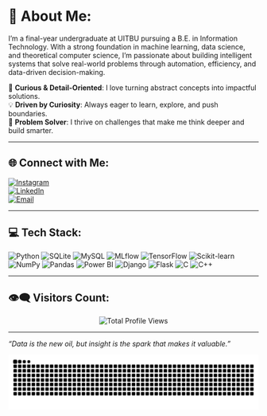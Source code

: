 # 💫 About Me:
I’m a final-year undergraduate at UITBU pursuing a B.E. in Information Technology. With a strong foundation in machine learning, data science, and theoretical computer science, I’m passionate about building intelligent systems that solve real-world problems through automation, efficiency, and data-driven decision-making.

🧠 **Curious & Detail-Oriented**: I love turning abstract concepts into impactful solutions.  
💡 **Driven by Curiosity**: Always eager to learn, explore, and push boundaries.  
🤖 **Problem Solver**: I thrive on challenges that make me think deeper and build smarter.

---

## 🌐 Connect with Me:
[![Instagram](https://img.shields.io/badge/Instagram-%23E4405F.svg?logo=Instagram&logoColor=white)](https://instagram.com/soumooo_)  
[![LinkedIn](https://img.shields.io/badge/LinkedIn-%230077B5.svg?logo=linkedin&logoColor=white)](https://linkedin.com/in/soumya-prakash-biswas-630bab240)  
[![Email](https://img.shields.io/badge/Email-D14836?logo=gmail&logoColor=white)](mailto:blips.nor.27@icloud.com)

---

## 💻 Tech Stack:
![Python](https://img.shields.io/badge/python-3670A0?style=for-the-badge&logo=python&logoColor=ffdd54) 
![SQLite](https://img.shields.io/badge/sqlite-%2307405e.svg?style=for-the-badge&logo=sqlite&logoColor=white) 
![MySQL](https://img.shields.io/badge/mysql-4479A1.svg?style=for-the-badge&logo=mysql&logoColor=white) 
![MLflow](https://img.shields.io/badge/mlflow-%23d9ead3.svg?style=for-the-badge&logo=numpy&logoColor=blue) 
![TensorFlow](https://img.shields.io/badge/TensorFlow-%23FF6F00.svg?style=for-the-badge&logo=TensorFlow&logoColor=white) 
![Scikit-learn](https://img.shields.io/badge/scikit--learn-%23F7931E.svg?style=for-the-badge&logo=scikit-learn&logoColor=white) 
![NumPy](https://img.shields.io/badge/numpy-%23013243.svg?style=for-the-badge&logo=numpy&logoColor=white) 
![Pandas](https://img.shields.io/badge/pandas-%23150458.svg?style=for-the-badge&logo=pandas&logoColor=white) 
![Power BI](https://img.shields.io/badge/power_bi-F2C811?style=for-the-badge&logo=powerbi&logoColor=black) 
![Django](https://img.shields.io/badge/django-%23092E20.svg?style=for-the-badge&logo=django&logoColor=white) 
![Flask](https://img.shields.io/badge/flask-%23000.svg?style=for-the-badge&logo=flask&logoColor=white) 
![C](https://img.shields.io/badge/c-%2300599C.svg?style=for-the-badge&logo=c&logoColor=white) 
![C++](https://img.shields.io/badge/c++-%2300599C.svg?style=for-the-badge&logo=c%2B%2B&logoColor=white)

---

## 👁️‍🗨️ Visitors Count:
<p align="center">
  <img src="https://visitcount.itsvg.in/api?id=soumyaPbiswas&label=🔥%20Profile%20Views&color=11&icon=5&pretty=true" alt="Total Profile Views" />
</p>

<!--
✨ README generated with ❤️ by GPRM (https://gprm.itsvg.in) ✨
-->


---

*“Data is the new oil, but insight is the spark that makes it valuable.”*


![snake gif](https://github.com/soumyaPbiswas/soumyaPbiswas/blob/output/github-snake-dark.svg)

